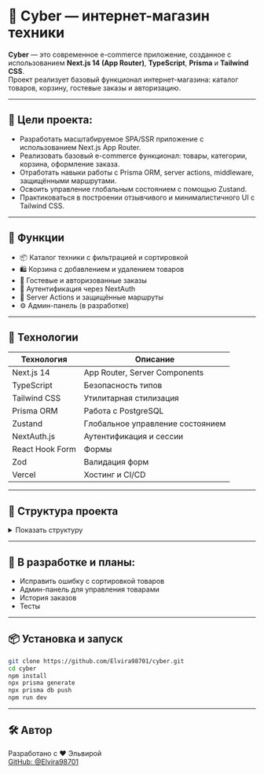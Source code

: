 # 🛒 Cyber — интернет-магазин техники

**Cyber** — это современное e-commerce приложение, созданное с использованием **Next.js 14 (App Router)**, **TypeScript**, **Prisma** и **Tailwind CSS**.  
Проект реализует базовый функционал интернет-магазина: каталог товаров, корзину, гостевые заказы и авторизацию.

---

## 🎯 Цели проекта:

 - Разработать масштабируемое SPA/SSR приложение с использованием Next.js App Router.
 - Реализовать базовый e-commerce функционал: товары, категории, корзина, оформление заказа.
 - Отработать навыки работы с Prisma ORM, server actions, middleware, защищёнными маршрутами.
 - Освоить управление глобальным состоянием с помощью Zustand.
 - Практиковаться в построении отзывчивого и минималистичного UI с Tailwind CSS.

---

## 🚀 Функции

- 📦 Каталог техники с фильтрацией и сортировкой  
- 🛍️ Корзина с добавлением и удалением товаров  
- 👤 Гостевые и авторизованные заказы  
- 🔐 Аутентификация через NextAuth  
- 🧾 Server Actions и защищённые маршруты  
- ⚙️ Админ-панель (в разработке)

---

## 🧱 Технологии

| Технология      | Описание                                   |
|-----------------|--------------------------------------------|
| Next.js 14      | App Router, Server Components              |
| TypeScript      | Безопасность типов                         |
| Tailwind CSS    | Утилитарная стилизация                     |
| Prisma ORM      | Работа с PostgreSQL                        |
| Zustand         | Глобальное управление состоянием           |
| NextAuth.js     | Аутентификация и сессии                    |
| React Hook Form | Формы                                      |
| Zod             | Валидация форм                             |
| Vercel          | Хостинг и CI/CD                            |

---

## 📁 Структура проекта

<details>
  <summary>Показать структуру</summary>

```
├── app/              # Страницы, маршруты и server components
├── components/       # Повторно используемые UI-компоненты
├── constants/        # Константы
├── hooks/            # Пользовательские хуки
├── prisma/           # Схема и миграции базы данных
├── services/         # API-запросы
├── store/            # Zustand-хранилище
├── lib/              # Утилиты и вспомогательные функции
```

</details>

---

## 🧪 В разработке и планы:

- Исправить ошибку с сортировкой товаров
- Админ-панель для управления товарами  
- История заказов  
- Тесты 

---

## 📦 Установка и запуск

```bash
git clone https://github.com/Elvira98701/cyber.git
cd cyber
npm install
npx prisma generate
npx prisma db push
npm run dev
```

---

## 🛠️ Автор

Разработано с ❤️ Эльвирой  
[GitHub: @Elvira98701](https://github.com/Elvira98701)